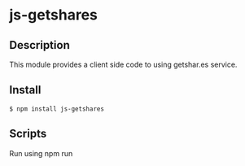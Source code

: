 # js-getshares


## Description

This module provides a client side code to using getshar.es service.

## Install
```
$ npm install js-getshares
```

## Scripts

Run using npm run <script> command.

    build - compile source files.

## License
MIT © [Dimitri DO BAIRRO](https://github.com/rimiti/js-getshares/blob/master/LICENSE)
